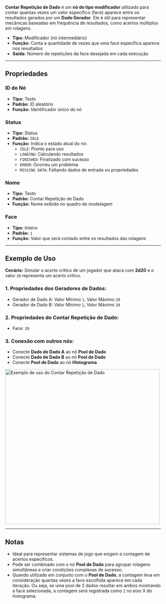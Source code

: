 **Contar Repetição de Dado** é um **nó do tipo modificador** utilizado para contar quantas vezes um valor específico (face) aparece entre os resultados gerados por um **Dado Gerador**. Ele é útil para representar mecânicas baseadas em frequência de resultados, como acertos múltiplos em rolagens.

- **Tipo:** Modificador (nó intermediário)
- **Função:** Conta a quantidade de vezes que uma face específica aparece nos resultados
- **Saída:** Número de repetições da face desejada em cada execução

---

## **Propriedades**

### **ID do Nó**

- **Tipo:** Texto
- **Padrão:** ID aleatório
- **Função:** Identificador único do nó

### **Status**

- **Tipo:** Status
- **Padrão:** `IDLE`
- **Função:** Indica o estado atual do nó:
  - `IDLE`: Pronto para uso
  - `LOADING`: Calculando resultados
  - `FINISHED`: Finalizado com sucesso
  - `ERROR`: Ocorreu um problema
  - `MISSING DATA`: Faltando dados de entrada ou propriedades

### **Nome**

- **Tipo:** Texto
- **Padrão:** Contar Repetição de Dado
- **Função:** Nome exibido no quadro de modelagem

### **Face**

- **Tipo:** Inteiro
- **Padrão:** `1`
- **Função:** Valor que será contado entre os resultados das rolagens

---

## **Exemplo de Uso**

**Cenário:** Simular o acerto critico de um jogador que ataca com **2d20** e o valor `20` representa um acerto crítico.

### **1. Propriedades dos Geradores de Dados:**

- Gerador de Dado A: Valor Mínimo `1`, Valor Máximo `20`
- Gerador de Dado B: Valor Mínimo `1`, Valor Máximo `20`

### **2. Propriedades do Contar Repetição de Dado:**

- Face: `20`

### **3. Conexão com outros nós:**

- Conecte **Dado de Dado A** ao nó **Pool de Dado**
- Conecte **Dado de Dado B** ao nó **Pool de Dado**
- Conecte **Pool de Dado** ao nó **Histograma**

<img src="/images/critical-count.png" width="500px" alt="Exemplo de uso do Contar Repetição de Dado"/>

---

## **Notas**

- Ideal para representar sistemas de jogo que exigem a contagem de acertos específicos.
- Pode ser combinado com o nó **Pool de Dado** para agrupar rolagens simultâneas e criar condições complexas de sucesso.
- Quando utilizado em conjunto com o **Pool de Dado**, a contagem leva em consideração quantas vezes a face escolhida aparece em cada iteração. Ou seja, se uma pool de 2 dados resultar em ambos mostrando a face selecionada, a contagem será registrada como `2` no eixo X do histograma.
